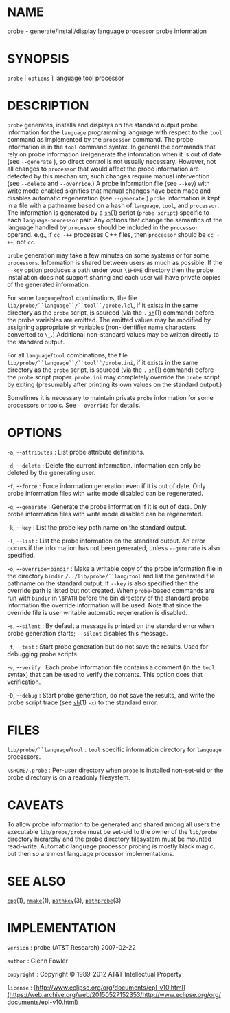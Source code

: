 # NAME

probe - generate/install/display language processor probe information

# SYNOPSIS

`probe` \[ `options` \] language tool processor

# DESCRIPTION

`probe` generates, installs and displays on the standard output probe
information for the `language` programming language with respect to the
`tool` command as implemented by the `processor` command. The probe
information is in the `tool` command syntax. In general the commands
that rely on probe information (re)generate the information when it is
out of date (see `--generate` ), so direct control is not usually
necessary. However, not all changes to `processor` that would affect the
probe information are detected by this mechanism; such changes require
manual intervention (see `--delete` and `--override`.) A probe
information file (see `--key`) with write mode enabled signifies that
manual changes have been made and disables automatic regeneration (see
`--generate`.)
`probe` information is kept in a file with a pathname based on a hash
of `language`, `tool`, and `processor`. The information is generated by
a
[`sh`](/web/20150527152353/http://www2.research.att.com/~astopen/man/man1/sh.html)(1)
script (`probe script`) specific to each `language-processor` pair. Any
options that change the semantics of the language handled by `processor`
should be included in the `processor` operand. e.g., if `cc -++`
processes C++ files, then `processor` should be `cc -++`, not `cc`.

`probe` generation may take a few minutes on some systems or for some
`processors`. Information is shared between users as much as possible.
If the `--key` option produces a path under your `\$HOME` directory
then the probe installation does not support sharing and each user will
have private copies of the generated information.

For some `language`/`tool` combinations, the file
`lib/probe/``language``/``tool``/probe.lcl`, if it exists in the
same directory as the `probe` script, is sourced (via the `.`
[`sh`](/web/20150527152353/http://www2.research.att.com/~astopen/man/man1/sh.html)(1)
command) before the probe variables are emitted. The emitted values may
be modified by assigning appropriate `sh` variables (non-identifier
name characters converted to `\_`.) Additional non-standard values may
be written directly to the standard output.

For all `language`/`tool` combinations, the file
`lib/probe/``language``/``tool``/probe.ini`, if it exists in the
same directory as the `probe` script, is sourced (via the `.`
[`sh`](/web/20150527152353/http://www2.research.att.com/~astopen/man/man1/sh.html)(1)
command) before the `probe` script proper. `probe.ini` may
completely override the `probe` script by exiting (presumably after
printing its own values on the standard output.)

Sometimes it is necessary to maintain private `probe` information for
some processors or tools. See `--override` for details.

# OPTIONS

-`a`, --`attributes`
:   List probe attribute definitions.

-`d`, --`delete`
:   Delete the current information. Information can only be deleted by
    the generating user.

-`f`, --`force`
:   Force information generation even if it is out of date. Only probe
    information files with write mode disabled can be regenerated.

-`g`, --`generate`
:   Generate the probe information if it is out of date. Only probe
    information files with write mode disabled can be regenerated.

-`k`, --`key`
:   List the probe key path name on the standard output.

-`l`, --`list`
:   List the probe information on the standard output. An error occurs
    if the information has not been generated, unless `--generate` is
    also specified.

-`o`, --`override`=`bindir`
:   Make a writable copy of the probe information file in the directory
    `bindir` `/../lib/probe/``lang`/`tool` and list the generated file
    pathname on the standard output. If `--key` is also specified then
    the override path is listed but not created. When `probe`-based
    commands are run with `bindir` in `\$PATH` before the bin
    directory of the standard probe information the override information
    will be used. Note that since the override file is user writable
    automatic regeneration is disabled.

-`s`, --`silent`
:   By default a message is printed on the standard error when probe
    generation starts; `--silent` disables this message.

-`t`, --`test`
:   Start probe generation but do not save the results. Used for
    debugging probe scripts.

-`v`, --`verify`
:   Each probe information file contains a comment (in the
    `tool` syntax) that can be used to verify the contents. This option
    does that verification.

-`D`, --`debug`
:   Start probe generation, do not save the results, and write the probe
    script trace (see
    [`sh`](/web/20150527152353/http://www2.research.att.com/~astopen/man/man1/sh.html)(1)
    `-x`) to the standard error.

# FILES

`lib/probe/``language`/`tool`
:   `tool` specific information directory for `language` processors.

`\$HOME/.probe`
:   Per-user directory when `probe` is installed non-set-uid or the
    probe directory is on a readonly filesystem.

# CAVEATS

To allow probe information to be generated and shared among all users
the executable `lib/probe/probe` must be set-uid to the owner of the
`lib/probe` directory hierarchy and the probe directory filesystem must
be mounted read-write.
Automatic language processor probing is mostly black magic, but then so
are most language processor implementations.

# SEE ALSO

[`cpp`](/web/20150527152353/http://www2.research.att.com/~astopen/man/man1/cpp.html)(1),
[`nmake`](/web/20150527152353/http://www2.research.att.com/~astopen/man/man1/nmake.html)(1),
[`pathkey`](/web/20150527152353/http://www2.research.att.com/~astopen/man/man3/pathkey.html)(3),
[`pathprobe`](/web/20150527152353/http://www2.research.att.com/~astopen/man/man3/pathprobe.html)(3)

# IMPLEMENTATION

`version`
:   probe (AT&T Research) 2007-02-22

`author`
:   Glenn Fowler

`copyright`
:   Copyright © 1989-2012 AT&T Intellectual Property

`license`
:   [http://www.eclipse.org/org/documents/epl-v10.html](https://web.archive.org/web/20150527152353/http://www.eclipse.org/org/documents/epl-v10.html)


